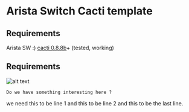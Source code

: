 Arista Switch Cacti template
=========================
## Requirements ##
Arista SW :)
[cacti 0.8.8b](http://cacti.net/download_cacti.php "cacti 0.8.8b")+ (tested, working)
## Requirements ##
![alt text](http://media.canada.com/355383a2-adcc-40e8-b076-36bde4082562/tarasweb.jpg "Title")

`Do we have something interesting here ?` 

we need this to be line 1 
and this to be line 2 
and this to be the last line.
